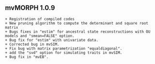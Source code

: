 ## mvMORPH 1.0.9
    + Registration of compiled codes
    + New pruning algorithm to compute the determinant and square root matrix
	+ Bugs fixes in "estim" for ancestral state reconstructions with OU models and "smean=FALSE" option.
	+ Bug fix for "estim" with univariate data.
	+ Corrected bug in mvSIM.
	+ Fix bug with matrix parametrization "equaldiagonal".
	+ add the "svd" option for simulating traits in mvSIM.
	+ Bug fix in "mvEB".
